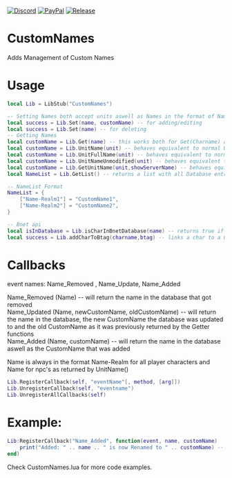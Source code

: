 [![Discord][SVG-Discord]][Discord]
[![PayPal][SVG-PayPal]][PayPal]
[![Release][SVG-Release]][Release]
# CustomNames
Adds Management of Custom Names
# Usage 
```lua
local Lib = LibStub("CustomNames")

-- Setting Names both accept units aswell as Names in the format of Name-Realm (for players) or just Name (for npcs) and Btag in format "BattleTag#12345"
local success = Lib.Set(name, customName) -- for adding/editing 
local success = Lib.Set(name) -- for deleting 
-- Getting Names
local customName = Lib.Get(name) -- this works both for Get(Charname) and Get(Btag)
local customName = Lib.UnitName(unit) -- behaves equivalent to normal UnitName()
local customName = Lib.UnitFullName(unit) -- behaves equivalent to normal UnitFullName()
local customName = Lib.UnitNameUnmodified(unit) -- behaves equivalent to normal UnitNameUnmodified()
local customName = Lib.GetUnitName(unit,showServerName) -- behaves equivalent to normal GetUnitName()
local NameList = Lib.GetList() -- returns a list with all Database entrys

-- NameList Format
NameList = {
	["Name-Realm1"] = "CustomName1",
	["Name-Realm2"] = "CustomName2",
}

-- Bnet api
local isInDatabase = Lib.isCharInBnetDatabase(name) -- returns true if the charname is already linked to a bnet account (nil otherwise)
local success = Lib.addCharToBtag(charname,btag) -- links a char to a Given Btag. Btag should be in format "BattleTag#12345"
```
# Callbacks

event names: Name_Removed , Name_Update, Name_Added <br/>

Name_Removed (Name) -- will return the name in the database that got removed  <br />
Name_Updated (Name, newCustomName, oldCustomName) -- will return the name in the database, the new CustomName the database was updated to and the old CustomName as it was previously returned by the Getter functions <br />
Name_Added (Name, customName) -- will return the name in the database aswell as the CustomName that was added <br />

Name is always in the format Name-Realm for all player characters and Name for npc's as returned by UnitName()
```lua
Lib.RegisterCallback(self, "eventName"[, method, [arg]])
Lib.UnregisterCallback(self, "eventname")
Lib.UnregisterAllCallbacks(self)
```

# Example:

```lua
Lib:RegisterCallback("Name_Added", function(event, name, customName)
	print("Added: " .. name .. " is now Renamed to " .. customName) -- this will print whenever a new Name is added 
end)
```
Check CustomNames.lua for more code examples.


[//]: # (Links)

[Discord]: https://discord.com/invite/v3gYmYamGJ (Join the Discord)
[PayPal]: https://ko-fi.com/jodsderechte (Donate via PayPal)
[Release]: https://github.com/Jodsderechte/CustomNames/releases/latest (Latest release)

[//]: # (Images)
[SVG-Discord]: https://img.shields.io/badge/Discord-7289da?logo=discord&logoColor=fff&style=flat-square
[SVG-PayPal]: https://custom-icon-badges.demolab.com/badge/-Support-lightgrey?style=flat-square&logo=kofi&color=222222
[SVG-Release]: https://badgen.net/github/release/Jodsderechte/CustomNames?style=flat-square
